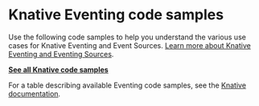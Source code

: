 # Knative Eventing code samples

Use the following code samples to help you understand the various use cases for
Knative Eventing and Event Sources.
[Learn more about Knative Eventing and Eventing Sources](https://knative.dev/docs/eventing/README.md).

[**See all Knative code samples**](https://knative.dev/docs/samples/)

For a table describing available Eventing code samples, see the [Knative documentation](https://knative.dev/docs/samples/eventing.md).
